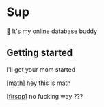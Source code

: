 # Sup

👋 It's my online database buddy

## Getting started

I'll get your mom started 

[[math]] hey this is math

[[firspp]] no fucking way ???



[//begin]: # "Autogenerated link references for markdown compatibility"
[math]: math.md "Math and katex"
[firspp]: firspp.md "firspp"
[//end]: # "Autogenerated link references"